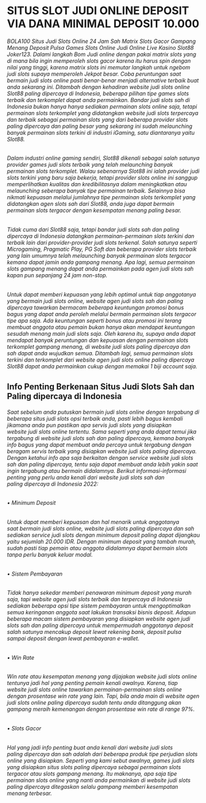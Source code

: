 # SITUS SLOT JUDI ONLINE DEPOSIT VIA DANA MINIMAL DEPOSIT 10.000

###### BOLA100 Situs Judi Slots Online 24 Jam Sah Matrix Slots Gacor Gampang Menang Deposit Pulsa Games Slots Online Judi Online Live Kasino Slot88 Joker123. Dalami langkah Bom Judi online dengan pakai matrix slots yang di mana bila ingin memperoleh slots gacor karena itu harus spin dengan nilai yang tinggi, karena matrix slots ini memutar langkah untuk ngebom judi slots supaya memperoleh Jekpot besar. Coba peruntungan saat bermain judi slots online pasti benar-benar menjadi alternative terbaik buat anda sekarang ini. Ditambah dengan kehadiran website judi slots online Slot88 paling dipercaya di Indonesia, beberapa pilihan tipe games slots terbaik dan terkomplet dapat anda permainkan. Bandar judi slots sah di Indonesia bukan hanya hanya sediakan permainan slots online saja, tetapi permainan slots terkomplet yang didatangkan website judi slots terpercaya dan terbaik sebagai permainan slots yang dari beberapa provider slots paling dipercaya dan paling besar yang sekarang ini sudah melaunching banyak permainan slots terkini di industri iGaming, satu diantaranya yaitu Slot88.

###### Dalam industri online gaming sendiri, Slot88 dikenali sebagai salah satunya provider games judi slots terbaik yang telah melaunching banyak permainan slots terkomplet. Walau sebenarnya Slot88 ini ialah provider judi slots terkini yang baru saja bekerja, tetapi provider slots online ini sanggup memperlihatkan kualitas dan kredibilitasnya dalam meningkatkan atau melaunching seberapa banyak tipe permainan terbaik. Selainnya bisa nikmati kepuasan melalui jumlahnya tipe permainan slots terkomplet yang didatangkan agen slots sah dari Slot88, anda juga dapat bermain permainan slots tergacor dengan kesempatan menang paling besar.

###### Tidak cuma dari Slot88 saja, tetapi bandar judi slots sah dan paling dipercaya di Indonesia datangkan permainan-permainan slots terkini dan terbaik lain dari provider-provider judi slots terkenal. Salah satunya seperti Microgaming, Pragmatic Play, PG Soft dan beberapa provider slots terbaik yang lain umumnya telah melaunching banyak permainan slots tergacor kemana dapat jamin anda gampang menang. Apa lagi, semua permainan slots gampang menang dapat anda permainkan pada agen judi slots sah kapan pun sepanjang 24 jam non-stop.

###### Untuk dapat memberi kepuasan yang lebih optimal untuk tiap anggotanya yang bermain judi slots online, website agen judi slots sah dan paling dipercaya tawarkan bermacam beberapa keuntungan promosi bonus bagus yang dapat anda peroleh melalui bermain permainan slots tergacor tipe apa saja. Ada keuntungan seperti bonus atau promosi ini terang membuat anggota atau pemain bukan hanya akan mendapat keuntungan sesudah menang main judi slots saja. Oleh karena itu, supaya anda dapat mendapat banyak peruntungan dan kepuasan dengan permainan slots terkomplet gampang menang, di website judi slots paling dipercaya dan sah dapat anda wujudkan semua. Ditambah lagi, semua permainan slots terkini dan terkomplet dari website agen judi slots online paling dipercaya Slot88 dapat anda permainkan cukup dengan memakai 1 biji account saja.

## Info Penting Berkenaan Situs Judi Slots Sah dan Paling dipercaya di Indonesia
###### Saat sebelum anda putuskan bermain judi slots online dengan tergabung di beberapa situs judi slots opsi terbaik anda, pasti lebih bagus kembali jikamana anda pun pastikan apa servis judi slots yang disiapkan website judi slots online tertentu. Sama seperti yang anda dapat temui jika tergabung di website judi slots sah dan paling dipercaya, kemana banyak info bagus yang dapat membuat anda percaya untuk tergabung dengan beragam servis terbaik yang disiapkan website judi slots paling dipercaya. Dengan ketahui info apa saja berkaitan dengan service website judi slots sah dan paling dipercaya, tentu saja dapat membuat anda lebih yakin saat ingin tergabung atau bermain didalamnya. Berikut informasi-informasi penting yang perlu anda kenali dari website judi slots sah dan paling dipercaya di Indonesia 2022:

###### • Minimum Deposit
###### Untuk dapat memberi kepuasan dan hal menarik untuk anggotanya saat bermain judi slots online, website judi slots paling dipercaya dan sah sediakan service judi slots dengan minimum deposit paling dapat dijangkau yaitu sejumlah 20.000 IDR. Dengan minimum deposit yang tambah murah, sudah pasti tiap pemain atau anggota didalamnya dapat bermain slots tanpa perlu banyak keluar modal.

###### • Sistem Pembayaran
###### Tidak hanya sekedar memberi penawaran minimum deposit yang murah saja, tapi website agen judi slots terbaik dan terpercaya di Indonesia sediakan beberapa opsi tipe sistem pembayaran untuk mengoptimalkan semua keringanan anggota saat lakukan transaksi bisnis deposit. Adapun beberapa macam sistem pembayaran yang disiapkan website agen judi slots sah dan paling dipercaya untuk mempermudah anggotanya deposit salah satunya mencakup deposit lewat rekening bank, deposit pulsa sampai deposit dengan lewat pembayaran e-wallet.

###### • Win Rate
###### Win rate atau kesempatan menang yang dijajakan website judi slots online tentunya jadi hal yang penting pemain kenali awalnya. Karena, tiap website judi slots online tawarkan permainan-permainan slots online dengan prosentase win rate yang lain. Tapi, bila anda main di website agen judi slots online paling dipercaya sudah tentu anda ditanggung akan gampang meraih kemenangan dengan prosentase win rate di range 97%.

###### • Slots Gacor
###### Hal yang jadi info penting buat anda kenali dari website judi slots paling dipercaya dan sah adalah dari beberapa produk tipe perjudian slots online yang disiapkan. Seperti yang kami sebut awalnya, games judi slots yang disiapkan situs slots paling dipercaya sebagai permainan slots tergacor atau slots gampang menang. Itu maknanya, apa saja tipe permainan slots online yang nanti anda permainkan di website judi slots paling dipercaya ditegaskan selalu gampang memberi kesempatan menang terbesar.


